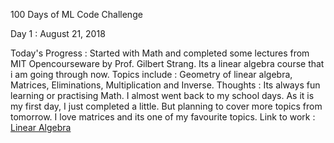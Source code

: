 100 Days of ML Code Challenge

Day 1 : August 21, 2018

Today's Progress : Started with Math and completed some lectures from MIT Opencourseware by Prof. Gilbert Strang. Its a linear algebra course that i am going through now. Topics include : Geometry of linear algebra, Matrices, Eliminations, Multiplication and Inverse.
Thoughts : Its always fun learning or practising Math. I almost went back to my school days. As it is my first day, I just completed a little. But planning to cover more topics from tomorrow. I love matrices and its one of my favourite topics.
Link to work : [Linear Algebra](https://ocw.mit.edu/courses/mathematics/18-06-linear-algebra-spring-2010/video-lectures/)
